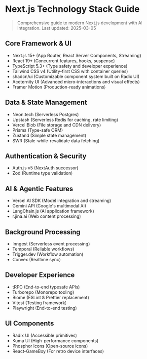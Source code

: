 # Next.js Technology Stack Guide

> Comprehensive guide to modern Next.js development with AI integration.
> Last updated: 2025-03-05

## Core Framework & UI

- Next.js 15+ (App Router, React Server Components, Streaming)
- React 19+ (Concurrent features, hooks, suspense)
- TypeScript 5.3+ (Type safety and developer experience)
- Tailwind CSS v4 (Utility-first CSS with container queries)
- shadcn/ui (Customizable component system built on Radix UI)
- Aceternity UI (Advanced micro-interactions and visual effects)
- Framer Motion (Production-ready animations)

## Data & State Management

- Neon.tech (Serverless Postgres)
- Upstash (Serverless Redis for caching, rate limiting)
- Vercel Blob (File storage and CDN delivery)
- Prisma (Type-safe ORM)
- Zustand (Simple state management)
- SWR (Stale-while-revalidate data fetching)

## Authentication & Security

- Auth.js v5 (NextAuth successor)
- Zod (Runtime type validation)

## AI & Agentic Features

- Vercel AI SDK (Model integration and streaming)
- Gemini API (Google's multimodal AI)
- LangChain.js (AI application framework)
- r.jina.ai (Web content processing)

## Background Processing

- Inngest (Serverless event processing)
- Temporal (Reliable workflows)
- Trigger.dev (Workflow automation)
- Convex (Realtime sync)

## Developer Experience

- tRPC (End-to-end typesafe APIs)
- Turborepo (Monorepo tooling)
- Biome (ESLint & Prettier replacement)
- Vitest (Testing framework)
- Playwright (End-to-end testing)

## UI Components

- Radix UI (Accessible primitives)
- Kuma UI (High-performance components)
- Phosphor Icons (Open-source icons)
- React-GameBoy (For retro device interfaces)
